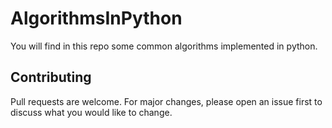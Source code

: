 # AlgorithmsInPython

You will find in this repo some common algorithms implemented in python.

## Contributing
Pull requests are welcome. For major changes, please open an issue first to discuss what you would like to change.

